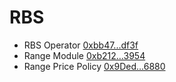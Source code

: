 # RBS

* RBS Operator [0xbb47...df3f](https://etherscan.io/address/0xbb47C3FFf4eF85703907d3ffca30de278b85df3f)
* Range Module [0xb212...3954](https://etherscan.io/address/0xb212D9584cfc56EFf1117F412Fe0bBdc53673954)
* Range Price Policy [0x9Ded...6880](https://etherscan.io/address/0x9Ded6A8B099c57BBEb9F81b76400a5a9C63a6880)
